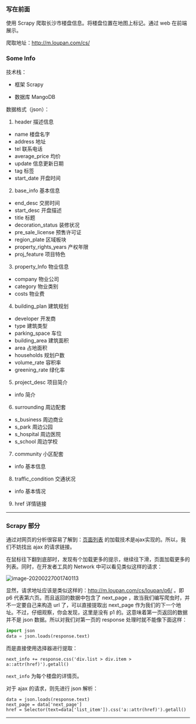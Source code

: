 ### 写在前面

使用 Scrapy 爬取长沙市楼盘信息。将楼盘位置在地图上标记。通过 web 在前端展示。

爬取地址：http://m.loupan.com/cs/

### Some Info

技术栈：

- 框架 Scrapy

- 数据库 MangoDB

数据格式（json）：

1. header   描述信息

- name	楼盘名字
- address    地址
- tel    联系电话
- average_price    均价
- update    信息更新日期
- tag    标签
- start_date    开盘时间


2. base_info    基本信息

- end_desc    交房时间
- start_desc     开盘描述
- title    标题
- decoration_status    装修状况
- pre_sale_license    预售许可证
- region_plate    区域板块
- property_rights_years    产权年限
- proj_feature    项目特色

3. property_Info    物业信息

- company    物业公司
- category    物业类别
- costs    物业费

4. building_plan    建筑规划

- developer    开发商
- type    建筑类型
- parking_space    车位
- building_area    建筑面积
- area    占地面积
- households    规划户数
- volume_rate    容积率
- greening_rate    绿化率

5. project_desc    项目简介

- info    简介

6. surrounding    周边配套

- s_business    周边商业
- s_park    周边公园
- s_hospital    周边医院
- s_school    周边学校

7. community    小区配套

- info    基本信息

8. traffic_condition    交通状况

- info     基本情况

9. href    详情链接

---



### Scrapy 部分

通过对网页的分析很容易了解到：[页面列表](http://m.loupan.com/cs/loupan/) 的加载技术是ajax实现的。所以，我们不妨找出 ajax 的请求链接。

在鼠标往下翻到底部时，发现有个加载更多的提示，继续往下滑，页面加载更多的列表。同时，在开发者工具的 Network 中可以看见类似这样的请求：

![image-20200227001740113](image-20200227001740113.png)

显然，请求地址应该是类似这样的：http://m.loupan.com/cs/loupan/p6/ 。即 p6 代表第六页。而且返回的数据中包含了 next_page ，故当我们编写爬虫时，并不一定要自己来构造 url 了，可以直接提取出 next_page 作为我们的下一个地址。不过，仔细观察，你会发现，这里是没有 p1 的。这意味着第一页返回的数据并不是 json 数据。所以对我们对第一页的 response 处理时就不能像下面这样：

```python
import json
data = json.loads(response.text)
```

而是直接使用选择器进行提取：

```
next_info += response.css('div.list > div.item > a::attr(href)').getall()
```

`next_info` 为每个楼盘的详情页。

对于 ajax 的请求，则先进行 json 解析：

```pyth
data = json.loads(response.text)
next_page = data['next_page']
href = Selector(text=data['list_item']).css('a::attr(href)').getall()
```

---

